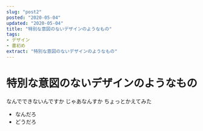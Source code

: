 ```yaml
---
slug: "post2"
posted: "2020-05-04"
updated: "2020-05-04"
title: "特別な意図のないデザインのようなもの"
tags: 
- デザイン
- 書初め
extract: "特別な意図のないデザインのようなもの"
---
```

# 特別な意図のないデザインのようなもの
なんでできないんですか
じゃあなんすか
ちょっとかえてみた
- なんだろ
- どうだろ